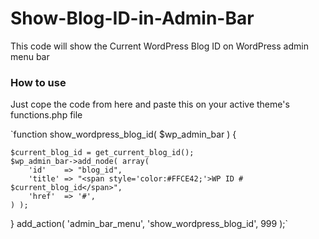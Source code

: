 # Show-Blog-ID-in-Admin-Bar
This code will show the Current WordPress Blog ID on WordPress admin menu bar

### How to use
Just cope the code from here and paste this on your active theme's functions.php file

`function show_wordpress_blog_id( $wp_admin_bar ) {
	
	$current_blog_id = get_current_blog_id();
	$wp_admin_bar->add_node( array(
		'id'    => "blog_id",
		'title' => "<span style='color:#FFCE42;'>WP ID # $current_blog_id</span>",
		'href'  => '#',
	) );
}
add_action( 'admin_bar_menu', 'show_wordpress_blog_id', 999 );`
